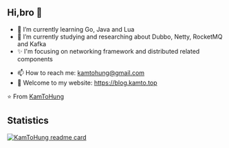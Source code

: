 
## Hi,bro 👋
- 🌱 I’m currently learning Go, Java and Lua
- 🌱 I’m currently studying and researching about Dubbo, Netty, RocketMQ and Kafka
- ✨ I'm focusing on networking framework and distributed related components
<!-- - 👯 I’m looking to collaborate on any open source RocketMQ Repo -->
<!-- - 💬 Ask me about Java -->
- 📫 How to reach me: kamtohung@gmail.com
- 💬 Welcome to my website: https://blog.kamto.top

⭐️ From [KamToHung](https://github.com/KamToHung)


## Statistics

<a href="https://github.com/anuraghazra/github-readme-stats">
  <img align="center" src="https://github-readme-stats-eight-theta.vercel.app/api?username=KamToHung&show_icons=true&theme=buefy&include_all_commits=true&count_private=true" alt="KamToHung readme card" />
</a>
<!-- <a href="https://github.com/anuraghazra/convoychat">
  <img align="center" src="https://github-readme-stats-eight-theta.vercel.app/api/top-langs/?username=KamToHung&layout=compact&langs_count=8&theme=buefy" alt="KamToHung top langs" />
</a> -->
